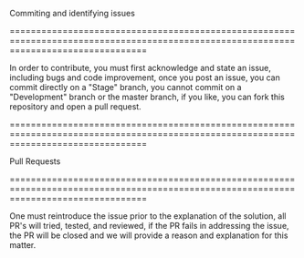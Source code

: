 Commiting and identifying issues

======================================================================================================================================

  In order to contribute, you must first acknowledge and state an issue, including bugs and code improvement, once you post an issue,
you can commit directly on a "Stage" branch, you cannot commit on a "Development" branch or the master branch, if you like, you can
fork this repository and open a pull request.

======================================================================================================================================

Pull Requests

======================================================================================================================================

  One must reintroduce the issue prior to the explanation of the solution, all PR's will tried, tested, and reviewed, if the PR fails in 
addressing the issue, the PR will be closed and we will provide a reason and explanation for this matter.

